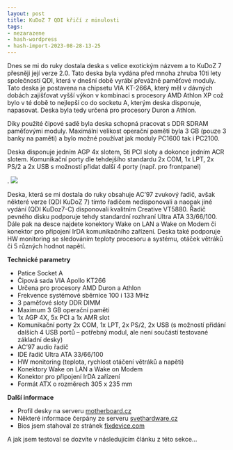```yaml
---
layout: post
title: KuDoZ 7 QDI křičí z minulosti
tags:
- nezarazene
- hash-wordpress
- hash-import-2023-08-28-13-25
---
```


Dnes se mi do ruky dostala deska s velice exotickým názvem a to KuDoZ 7 přesněji její verze 2.0. Tato deska byla vydána před mnoha zhruba 10ti lety společností QDI, která v dnešní době vyrábí převážně paměťové moduly. Tato deska je postavena na chipsetu VIA KT-266A, který měl v dávných dobách zajišťovat vyšší výkon v kombinaci s procesory AMD Athlon XP což bylo v té době to nejlepší co do socketu A, kterým deska disponuje, napasovat. Deska byla tedy určená pro procesory Duron a Athlon.

<!--more-->

Díky použité čipové sadě byla deska schopná pracovat s DDR SDRAM paměťovými moduly. Maximální velikost operační paměti byla 3 GB (pouze 3 banky na paměti) a bylo možné používat jak moduly PC1600 tak i PC2100.

Deska disponuje jedním AGP 4x slotem, 5ti PCI sloty a dokonce jedním ACR slotem. Komunikační porty dle tehdejšího standardu 2x COM, 1x LPT, 2x PS/2 a 2x USB s možností přidat další 4 porty (např. pro frontpanel)

. ![](http://www.erenumerique.fr/images/cartemere/20011210/qdi_1.jpg)

Deska, která se mi dostala do ruky obsahuje AC’97 zvukový řadič, avšak některé verze (QDI KuDoZ 7) tímto řadičem nedisponovali a naopak jiné vydání (QDI KuDoz7-C) disponovali kvalitním Creative VT5880. Řadič pevného disku podporuje tehdy standardní rozhraní Ultra ATA 33/66/100. Dále pak na desce najdete konektory Wake on LAN a Wake on Modem či konektor pro připojení IrDA komunikačního zařízení. Deska také podporuje HW monitoring se sledováním teploty procesoru a systému, otáček větráků či 5 různých hodnot napětí.

**Technické parametry**

- Patice Socket A
- Čipová sada VIA Apollo KT266
- Určena pro procesory AMD Duron a Athlon
- Frekvence systémové sběrnice 100 i 133 MHz
- 3 paměťové sloty DDR DIMM
- Maximum 3 GB operační paměti
- 1x AGP 4X, 5x PCI a 1x AMR slot
- Komunikační porty 2x COM, 1x LPT, 2x PS/2, 2x USB (s možností přidání dalších 4 USB portů – potřebný modul, ale není součástí testované základní desky)
- AC’97 audio řadič
- IDE řadič Ultra ATA 33/66/100
- HW monitoring (teplota, rychlost otáčení větráků a napěti)
- Konektory Wake on LAN a Wake on Modem
- Konektor pro připojení IrDA zařízení
- Formát ATX o rozměrech 305 x 235 mm

**Další informace**

- Profil desky na serveru&nbsp;[motherboard.cz](http://www.motherboard.cz/mb/qdi/KuDoZ%207.htm)
- Některé informace čerpány ze serveru&nbsp;[svethardware.cz](http://www.svethardware.cz/art_doc-482231CDDD3F4676C1256AF4003BCC47.html)
- Bios jsem stahoval ze stránek&nbsp;[fixdevice.com](http://www.fixdevice.com/drivers/file/7825.html)

A jak jsem testoval se dozvíte v následujícím článku z této sekce…
<!--kg-card-end: html-->